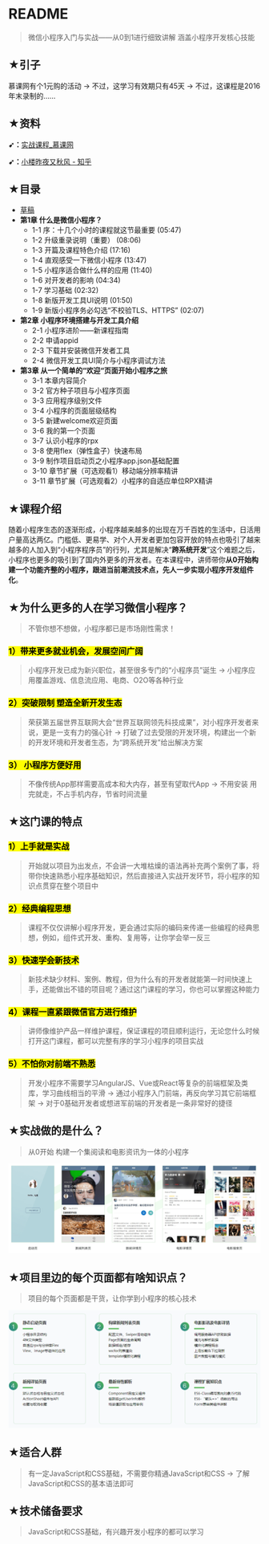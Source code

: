 # README

> 微信小程序入门与实战——从0到1进行细致讲解 涵盖小程序开发核心技能

## ★引子

慕课网有个1元购的活动 -> 不过，这学习有效期只有45天 -> 不过，这课程是2016年末录制的……

## ★资料

**➹：**[实战课程_慕课网](https://coding.imooc.com/class/424.html?mc_marking=4655172e1a62839eea65105dbf244230&mc_channel=sjkctjpc)

**➹：**[小楼昨夜又秋风 - 知乎](https://zhuanlan.zhihu.com/oldtimes)

## ★目录

- [草稿](./draft.md)
- **第1章 什么是微信小程序？**
  * 1-1 序：十几个小时的课程就这节最重要 (05:47)
  * 1-2 升级重录说明（重要） (08:06)
  * 1-3 开篇及课程特色介绍 (17:16)
  * 1-4 直观感受一下微信小程序 (13:47)
  * 1-5 小程序适合做什么样的应用 (11:40)
  * 1-6 对开发者的影响 (04:34)
  * 1-7 学习基础 (02:32)
  * 1-8 新版开发工具UI说明 (01:50)
  * 1-9 新版小程序务必勾选“不校验TLS、HTTPS” (02:07)
- **第2章 小程序环境搭建与开发工具介绍**
  * 2-1 小程序进阶——新课程指南
  * 2-2 申请appid
  * 2-3 下载并安装微信开发者工具
  * 2-4 微信开发工具UI简介与小程序调试方法
- **第3章 从一个简单的“欢迎“页面开始小程序之旅**
  * 3-1 本章内容简介
  * 3-2 官方种子项目与小程序页面
  * 3-3 应用程序级别文件
  * 3-4 小程序的页面层级结构
  * 3-5 新建welcome欢迎页面
  * 3-6 我的第一个页面
  * 3-7 认识小程序的rpx
  * 3-8 使用flex（弹性盒子）快速布局
  * 3-9 制作项目启动页之小程序app.json基础配置
  * 3-10 章节扩展（可选观看1）移动端分辨率精讲
  * 3-11 章节扩展（可选观看2）小程序的自适应单位RPX精讲




## ★课程介绍

随着小程序生态的逐渐形成，小程序越来越多的出现在万千百姓的生活中，日活用户量高达两亿。门槛低、更易学、对个人开发者更加包容开放的特点也吸引了越来越多的人加入到“小程序程序员”的行列，尤其是解决“**跨系统开发**”这个难题之后，小程序也更多的吸引到了国内外更多的开发者。在本课程中，讲师带你**从0开始构建一个功能齐整的小程序，跟进当前潮流技术点，先人一步实现小程序开发组件化**。

## ★为什么更多的人在学习微信小程序？

> 不管你想不想做，小程序都已是市场刚性需求！

### <mark>1）带来更多就业机会，发展空间广阔</mark>

> 小程序开发已成为新兴职位，甚至很多专门的“小程序员”诞生 -> 小程序应用覆盖游戏、信息流应用、电商、O2O等各种行业

### <mark>2）突破限制 塑造全新开发生态</mark>

> 荣获第五届世界互联网大会“世界互联网领先科技成果”，对小程序开发者来说，更是一支有力的强心针 -> 打破了过去受限的开发环境，构建出一个新的开发环境和开发者生态，为“跨系统开发”给出解决方案

### <mark>3） 小程序方便好用</mark>

> 不像传统App那样需要高成本和大内存，甚至有望取代App -> 不用安装 用完就走，不占手机内存，节省时间流量

## ★这门课的特点

### <mark>1）上手就是实战</mark>

> 开始就以项目为出发点，不会讲一大堆枯燥的语法再补充两个案例了事，将带你快速熟悉小程序基础知识，然后直接进入实战开发环节，将小程序的知识点贯穿在整个项目中

### <mark>2）经典编程思想</mark>

> 课程不仅仅讲解小程序开发，更会通过实际的编码来传递一些编程的经典思想，例如，组件式开发、重构、复用等，让你学会举一反三

### <mark>3）快速学会新技术</mark>

> 新技术缺少材料、案例、教程，但为什么有的开发者就能第一时间快速上手，还能做出不错的项目呢？通过这门课程的学习，你也可以掌握这种能力

### <mark>4）课程一直紧跟微信官方进行维护</mark>

> 讲师像维护产品一样维护课程，保证课程的项目顺利运行，无论您什么时候打开这门课程，都可以完整有序的学习小程序的项目实战

### <mark>5）不怕你对前端不熟悉</mark>

> 开发小程序不需要学习AngularJS、Vue或React等复杂的前端框架及类库，学习曲线相当的平滑 -> 通过小程序入门前端，再反向学习其它前端框架 -> 对于0基础开发者或想进军前端的开发者是一条非常好的捷径

## ★实战做的是什么？

> 从0开始 构建一个集阅读和电影资讯为一体的小程序

![project](assets/img/2020-01-30-22-08-50.png)

## ★项目里边的每个页面都有啥知识点？

> 项目的每个页面都是干货，让你学到小程序的核心技术

![project知识点](assets/img/2020-01-30-22-10-13.png)

## ★适合人群

> 有一定JavaScript和CSS基础，不需要你精通JavaScript和CSS -> 了解JavaScript和CSS的基本语法即可

## ★技术储备要求

> JavaScript和CSS基础，有兴趣开发小程序的都可以学习


